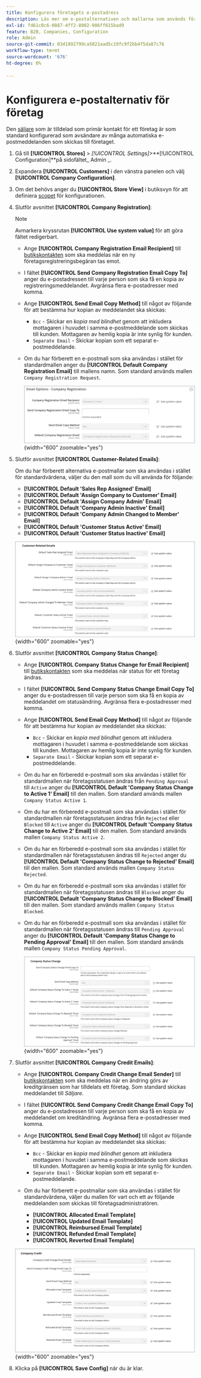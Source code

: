 ```yaml
---
title: Konfigurera företagets e-postadress
description: Läs mer om e-postalternativen och mallarna som används för att skicka kommunikation för företagskonton.
exl-id: fd61c0c6-0887-4ff2-8002-906ff615bad9
feature: B2B, Companies, Configuration
role: Admin
source-git-commit: 03d1892799ca5021aad5c19fc9f2bb4f5da87c76
workflow-type: tm+mt
source-wordcount: '676'
ht-degree: 0%

---
```


# Konfigurera e-postalternativ för företag

Den [säljare](account-company-manage.md) som är tilldelad som primär kontakt för ett företag är som standard konfigurerad som avsändare av många automatiska e-postmeddelanden som skickas till företaget.

1. Gå till **[!UICONTROL Stores]** > _[!UICONTROL Settings]_>**[!UICONTROL Configuration]**på sidofältet_ Admin _.

1. Expandera **[!UICONTROL Customers]** i den vänstra panelen och välj **[!UICONTROL Company Configuration]**.

1. Om det behövs anger du **[!UICONTROL Store View]** i butiksvyn för att definiera [scopet](../getting-started/websites-stores-views.md#scope-settings) för konfigurationen.

1. Slutför avsnittet **[!UICONTROL Company Registration]**:

   >[!NOTE]
   >
   >Avmarkera kryssrutan **[!UICONTROL Use system value]** för att göra fältet redigerbart.

   - Ange **[!UICONTROL Company Registration Email Recipient]** till [butikskontakten](../getting-started/store-details.md#store-email-addresses) som ska meddelas när en ny företagsregistreringsbegäran tas emot.

   - I fältet **[!UICONTROL Send Company Registration Email Copy To]** anger du e-postadressen till varje person som ska få en kopia av registreringsmeddelandet. Avgränsa flera e-postadresser med komma.

   - Ange **[!UICONTROL Send Email Copy Method]** till något av följande för att bestämma hur kopian av meddelandet ska skickas:

      - `Bcc` - Skickar en _kopia med blindhet_ genom att inkludera mottagaren i huvudet i samma e-postmeddelande som skickas till kunden. Mottagaren av hemlig kopia är inte synlig för kunden.
      - `Separate Email` - Skickar kopian som ett separat e-postmeddelande.

   - Om du har förberett en e-postmall som ska användas i stället för standardmallen anger du **[!UICONTROL Default Company Registration Email]** till mallens namn. Som standard används mallen `Company Registration Request`.

     ![Kundkonfiguration - företagsregistrering](./assets/company-email-options-company-registration.png){width="600" zoomable="yes"}

1. Slutför avsnittet **[!UICONTROL Customer-Related Emails]**:

   Om du har förberett alternativa e-postmallar som ska användas i stället för standardvärdena, väljer du den mall som du vill använda för följande:

   - **[!UICONTROL Default 'Sales Rep Assigned' Email]**
   - **[!UICONTROL Default 'Assign Company to Customer' Email]**
   - **[!UICONTROL Default 'Assign Company Admin' Email]**
   - **[!UICONTROL Default 'Company Admin Inactive' Email]**
   - **[!UICONTROL Default 'Company Admin Changed to Member' Email]**
   - **[!UICONTROL Default 'Customer Status Active' Email]**
   - **[!UICONTROL Default 'Customer Status Inactive' Email]**

   ![Kundkonfiguration - kundrelaterade e-postmeddelanden](./assets/company-email-options-customer-related-emails.png){width="600" zoomable="yes"}

1. Slutför avsnittet **[!UICONTROL Company Status Change]**:

   - Ange **[!UICONTROL Company Status Change for Email Recipient]** till [butikskontakten](../getting-started/store-details.md#store-email-addresses) som ska meddelas när status för ett företag ändras.

   - I fältet **[!UICONTROL Send Company Status Change Email Copy To]** anger du e-postadressen till varje person som ska få en kopia av meddelandet om statusändring. Avgränsa flera e-postadresser med komma.

   - Ange **[!UICONTROL Send Email Copy Method]** till något av följande för att bestämma hur kopian av meddelandet ska skickas:

      - `Bcc` - Skickar en _kopia med blindhet_ genom att inkludera mottagaren i huvudet i samma e-postmeddelande som skickas till kunden. Mottagaren av hemlig kopia är inte synlig för kunden.
      - `Separate Email` - Skickar kopian som ett separat e-postmeddelande.

   - Om du har en förberedd e-postmall som ska användas i stället för standardmallen när företagsstatusen ändras från `Pending Approval` till `Active` anger du **[!UICONTROL Default 'Company Status Change to Active 1' Email]** till den mallen. Som standard används mallen `Company Status Active 1`.

   - Om du har en förberedd e-postmall som ska användas i stället för standardmallen när företagsstatusen ändras från `Rejected` eller `Blocked` till `Active` anger du **[!UICONTROL Default 'Company Status Change to Active 2' Email]** till den mallen. Som standard används mallen `Company Status Active 2`.

   - Om du har en förberedd e-postmall som ska användas i stället för standardmallen när företagsstatusen ändras till `Rejected` anger du **[!UICONTROL Default 'Company Status Change to Rejected' Email]** till den mallen. Som standard används mallen `Company Status Rejected`.

   - Om du har en förberedd e-postmall som ska användas i stället för standardmallen när företagsstatusen ändras till `Blocked` anger du **[!UICONTROL Default 'Company Status Change to Blocked' Email]** till den mallen. Som standard används mallen `Company Status Blocked`.

   - Om du har en förberedd e-postmall som ska användas i stället för standardmallen när företagsstatusen ändras till `Pending Approval` anger du **[!UICONTROL Default 'Company Status Change to Pending Approval' Email]** till den mallen. Som standard används mallen `Company Status Pending Approval`.

     ![Kundkonfiguration - företagsstatusändring](./assets/company-email-options-company-status-change.png){width="600" zoomable="yes"}

1. Slutför avsnittet **[!UICONTROL Company Credit Emails]**:

   - Ange **[!UICONTROL Company Credit Change Email Sender]** till [butikskontakten](../getting-started/store-details.md#store-email-addresses) som ska meddelas när en ändring görs av kreditgränsen som har tilldelats ett företag. Som standard skickas meddelandet till _Säljare_.

   - I fältet **[!UICONTROL Send Company Credit Change Email Copy To]** anger du e-postadressen till varje person som ska få en kopia av meddelandet om kreditändring. Avgränsa flera e-postadresser med komma.

   - Ange **[!UICONTROL Send Email Copy Method]** till något av följande för att bestämma hur kopian av meddelandet ska skickas:

      - `Bcc` - Skickar en _kopia med blindhet_ genom att inkludera mottagaren i huvudet i samma e-postmeddelande som skickas till kunden. Mottagaren av hemlig kopia är inte synlig för kunden.
      - `Separate Email` - Skickar kopian som ett separat e-postmeddelande.

   - Om du har förberett e-postmallar som ska användas i stället för standardvärdena, väljer du mallen för vart och ett av följande meddelanden som skickas till företagsadministratören.

      - **[!UICONTROL Allocated Email Template]**
      - **[!UICONTROL Updated Email Template]**
      - **[!UICONTROL Reimbursed Email Template]**
      - **[!UICONTROL Refunded Email Template]**
      - **[!UICONTROL Reverted Email Template]**

   ![Kundkonfiguration - e-post om företagskrediter](./assets/company-email-options-company-credit.png){width="600" zoomable="yes"}

1. Klicka på **[!UICONTROL Save Config]** när du är klar.
